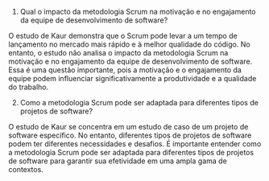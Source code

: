 1. Qual o impacto da metodologia Scrum na motivação e no engajamento da equipe de desenvolvimento de software?

O estudo de Kaur demonstra que o Scrum pode levar a um tempo de lançamento no mercado mais rápido e à melhor qualidade do código. No entanto, o estudo não analisa o impacto da metodologia Scrum na motivação e no engajamento da equipe de desenvolvimento de software. Essa é uma questão importante, pois a motivação e o engajamento da equipe podem influenciar significativamente a produtividade e a qualidade do trabalho.

2. Como a metodologia Scrum pode ser adaptada para diferentes tipos de projetos de software?

O estudo de Kaur se concentra em um estudo de caso de um projeto de software específico. No entanto, diferentes tipos de projetos de software podem ter diferentes necessidades e desafios. É importante entender como a metodologia Scrum pode ser adaptada para diferentes tipos de projetos de software para garantir sua efetividade em uma ampla gama de contextos.
